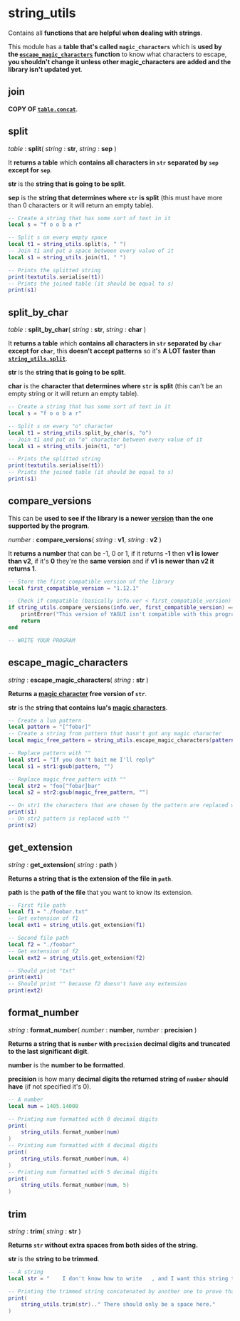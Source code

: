 
# string_utils

Contains all **functions that are helpful when dealing with strings**.

This module has a **table that's called `magic_characters`** which is **used by the [`escape_magic_characters`](#escape_magic_characters) function** to know what characters to escape, **you shouldn't change it unless other magic_characters are added and the library isn't updated yet**.

## join

**COPY OF [`table.concat`](http://lua-users.org/wiki/TableLibraryTutorial)**.

## split

*table* : **split**( *string* : **str**, *string* : **sep** )

It **returns a table** which **contains all characters in `str` separated by `sep` except for `sep`**.

**str** is the **string that is going to be split**.

**sep** is the **string that determines where `str` is split** (this must have more than 0 characters or it will return an empty table).

```lua
-- Create a string that has some sort of text in it
local s = "f o o b a r"

-- Split s on every empty space
local t1 = string_utils.split(s, " ")
-- Join t1 and put a space between every value of it
local s1 = string_utils.join(t1, " ")

-- Prints the splitted string
print(textutils.serialise(t1))
-- Prints the joined table (it should be equal to s)
print(s1)
```

## split_by_char

*table* : **split_by_char**( *string* : **str**, *string* : **char** )

It **returns a table** which **contains all characters in `str` separated by `char` except for `char`**, this **doesn't accept patterns** so it's **A LOT faster than [`string_utils.split`](#split)**.

**str** is the **string that is going to be split**.

**char** is the **character that determines where `str` is split** (this can't be an empty string or it will return an empty table).

```lua
-- Create a string that has some sort of text in it
local s = "f o o b a r"

-- Split s on every "o" character
local t1 = string_utils.split_by_char(s, "o")
-- Join t1 and put an "o" character between every value of it
local s1 = string_utils.join(t1, "o")

-- Prints the splitted string
print(textutils.serialise(t1))
-- Prints the joined table (it should be equal to s)
print(s1)
```

## compare_versions

This can be **used to see if the library is a newer [version](./info_module.md#ver-string) than the one supported by the program**.

*number* : **compare_versions**( *string* : **v1**, *string* : **v2** )

It **returns a number** that can be -1, 0 or 1, if it returns **-1** then **v1 is lower than v2**, if it's **0** they're the **same version** and if **v1 is newer than v2 it returns 1**.

```lua
-- Store the first compatible version of the library
local first_compatible_version = "1.12.1"

-- Check if compatible (basically info.ver < first_compatible_version)
if string_utils.compare_versions(info.ver, first_compatible_version) == -1 then
    printError("This version of YAGUI isn't compatible with this program.")
    return
end

-- WRITE YOUR PROGRAM
```

## escape_magic_characters

*string* : **escape_magic_characters**( *string* : **str** )

**Returns a [magic character](https://www.lua.org/pil/20.2.html) free version of `str`**.

**str** is the **string that contains lua's [magic characters](https://www.lua.org/pil/20.2.html)**.

```lua
-- Create a lua pattern
local pattern = "[^fobar]"
-- Create a string from pattern that hasn't got any magic character
local magic_free_pattern = string_utils.escape_magic_characters(pattern)

-- Replace pattern with ""
local str1 = "If you don't bait me I'll reply"
local s1 = str1:gsub(pattern, "")

-- Replace magic_free_pattern with ""
local str2 = "foo[^fobar]bar"
local s2 = str2:gsub(magic_free_pattern, "")

-- On str1 the characters that are chosen by the pattern are replaced with ""
print(s1)
-- On str2 pattern is replaced with ""
print(s2)
```

## get_extension

*string* : **get_extension**( *string* : **path** )

**Returns a string that is the extension of the file in `path`**.

**path** is the **path of the file** that you want to know its extension.

```lua
-- First file path
local f1 = "./foobar.txt"
-- Get extension of f1
local ext1 = string_utils.get_extension(f1)

-- Second file path
local f2 = "./foobar"
-- Get extension of f2
local ext2 = string_utils.get_extension(f2)

-- Should print "txt"
print(ext1)
-- Should print "" because f2 doesn't have any extension
print(ext2)
```

## format_number

*string* : **format_number**( *number* : **number**, *number* : **precision** )

**Returns a string that is `number` with `precision` decimal digits and truncated to the last significant digit**.

**number** is the **number to be formatted**.

**precision** is how many **decimal digits the returned string of `number` should have** (if not specified it's 0).

```lua
-- A number
local num = 1405.14008

-- Printing num formatted with 0 decimal digits
print(
    string_utils.format_number(num)
)
-- Printing num formatted with 4 decimal digits
print(
    string_utils.format_number(num, 4)
)
-- Printing num formatted with 5 decimal digits
print(
    string_utils.format_number(num, 5)
)
```

## trim

*string* : **trim**( *string* : **str** )

**Returns `str` without extra spaces from both sides of the string.**

**str** is the **string to be trimmed**.

```lua
-- A string
local str = "    I don't know how to write   , and I want this string to be trimmed !     "

-- Printing the trimmed string concatenated by another one to prove that there is no space between the two
print(
    string_utils.trim(str).." There should only be a space here."
)
```
